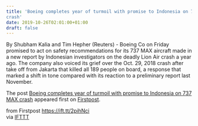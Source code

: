 ```yaml
---
title: 'Boeing completes year of turmoil with promise to Indonesia on 737 MAX
crash'
date: 2019-10-26T02:01:00+01:00
draft: false
---
```


By Shubham Kalia and Tim Hepher (Reuters) - Boeing Co on Friday promised to act on safety recommendations for its 737 MAX aircraft made in a new report by Indonesian investigators on the deadly Lion Air crash a year ago. The company also voiced its grief over the Oct. 29, 2018 crash after take off from Jakarta that killed all 189 people on board, a response that marked a shift in tone compared with its reaction to a preliminary report last November.

The post [Boeing completes year of turmoil with promise to Indonesia on 737 MAX crash](http://www.firstpost.com/world/boeing-completes-year-of-turmoil-with-promise-to-indonesia-on-737-max-crash-7557691.html) appeared first on [Firstpost](http://www.firstpost.com).

  
  
from Firstpost https://ift.tt/2pihNci  
via [IFTTT](https://ifttt.com/?ref=da&site=blogger)